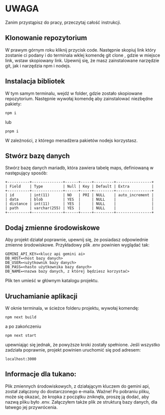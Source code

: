 # UWAGA
Zanim przystąpisz do pracy, przeczytaj całość instrukcji.

## Klonowanie repozytorium

W prawym górnym roku kliknij przycisk code. Następnie skopiuj link który zostanie ci podany i do terminala wklej komendę git clone <link>, gdzie w miejsce link, wstaw skopiowany link. Upewnij się, że masz zainstalowane narzędzie git, jak i narzędzia npm i nodejs.

## Instalacja bibliotek

W tym samym terminalu, wejdź w folder, gdzie zostało skopiowane repozytorium. Następnie wywołaj komendę aby zainstalować niezbędne pakiety:
```
npm i
```
lub
```
pnpm i
```
W zależności, z którego menadżera pakietów nodejs korzystasz.

## Stwórz bazę danych

Stwórz bazę danych mariadb, która zawiera tabelę maps, definiowaną w następujący sposób:
```
+----------+--------------+------+-----+---------+----------------+
| Field    | Type         | Null | Key | Default | Extra          |
+----------+--------------+------+-----+---------+----------------+
| id       | int(11)      | NO   | PRI | NULL    | auto_increment |
| data     | blob         | YES  |     | NULL    |                |
| distance | int(11)      | YES  |     | NULL    |                |
| path     | varchar(255) | YES  |     | NULL    |                |
+----------+--------------+------+-----+---------+----------------+
```


## Dodaj zmienne środowiskowe

Aby projekt działał poprawnie, upewnij się, że posiadasz odpowiednie zmienne środowiskowe. Przykładowy plik 
.env powinien wyglądać tak:
```
GEMINI_API_KEY=<klucz api gemini ai>
DB_HOST=<host bazy danych>
DB_USER=<użytkownik bazy danych>
DB_PASS=<hasło użytkownika bazy danych>
DB_NAME=<nazwa bazy danych, z której będziesz korzystać>
```
Plik ten umieść w głównym katalogu projektu.

## Uruchamianie aplikacji
W oknie terminala, w ścieżce folderu projektu, wywołaj komendę:
```
npm next build
```
a po zakończeniu
```
npm next start
```
upewniając się jednak, że powyższe kroki zostały spełnione. Jeśli wszystko zadziała poprawnie, projekt powinien uruchomić się pod adresem: 
```
localhost:3000
```
## Informacje dla tukano:

Plik zmiennych środowiskowych, z działającym kluczem do gemini api, został załączony do dostarczonego e-maila. Ważne! Po pobraniu pliku, może się okazać, że kropka z początku zniknęła, proszę ją dodać, aby nazwą pliku było .env. Załączyłem także plik ze strukturą bazy danych, dla łatwego jej przywrócenia.




